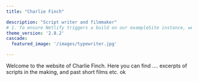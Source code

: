 ```yaml
---
title: "Charlie Finch"

description: "Script writer and filmmaker"
# 1. To ensure Netlify triggers a build on our exampleSite instance, we need to change a file in the exampleSite directory.
theme_version: '2.8.2'
cascade:
  featured_image: '/images/typewriter.jpg'

---
```

Welcome to the website of Charlie Finch. Here you can find .... excerpts of scripts in the making, and past short films etc. ok